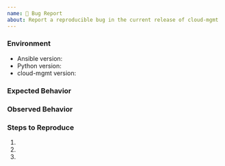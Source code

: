 ```yaml
---
name: 🐛 Bug Report
about: Report a reproducible bug in the current release of cloud-mgmt
---
```


### Environment

- Ansible version: <!-- Example: 2.9.2 -->
- Python version: <!-- Example: 3.7.7 -->
- cloud-mgmt version: <!-- Example: 1.0.0 -->

<!-- What did you expect to happen? -->

### Expected Behavior

<!-- What happened instead? -->

### Observed Behavior

<!--
    Describe in detail the exact steps that someone else can take to reproduce
    this bug using the current release.
-->

### Steps to Reproduce

1.
2.
3.
